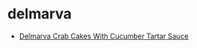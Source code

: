 # delmarva

 * [Delmarva Crab Cakes With Cucumber Tartar Sauce](../index/d/delmarva-crab-cakes-with-cucumber-tartar-sauce-100928.json)
